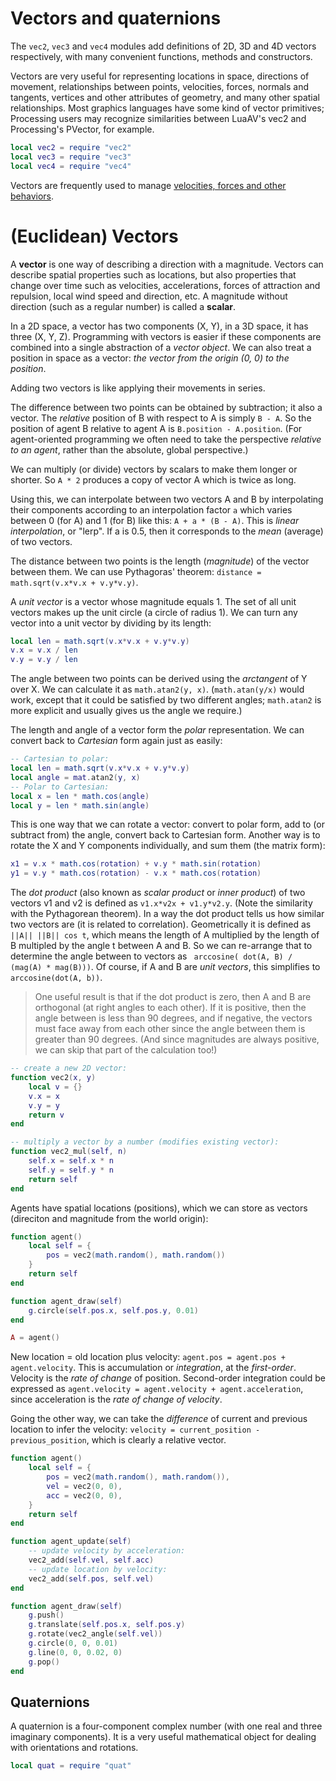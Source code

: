 
# Vectors and quaternions

The ```vec2```, ```vec3``` and ```vec4``` modules add definitions of 2D, 3D and 4D vectors respectively, with many convenient functions, methods and constructors.

Vectors are very useful for representing locations in space, directions of movement, relationships between points, velocities, forces, normals and tangents, vertices and other attributes of geometry, and many other spatial relationships. Most graphics languages have some kind of vector primitives; Processing users may recognize similarities between LuaAV's vec2 and Processing's PVector, for example.

```lua
local vec2 = require "vec2"
local vec3 = require "vec3"
local vec4 = require "vec4"
```

Vectors are frequently used to manage [velocities, forces and other behaviors](tutorial_vec_force.html).

# (Euclidean) Vectors

A **vector** is one way of describing a direction with a magnitude. Vectors can describe spatial properties such as locations, but also properties that change over time such as velocities, accelerations, forces of attraction and repulsion, local wind speed and direction, etc. A magnitude without direction (such as a regular number) is called a **scalar**.

In a 2D space, a vector has two components (X, Y), in a 3D space, it has three (X, Y, Z). Programming with vectors is easier if these components are combined into a single abstraction of a *vector object*. We can also treat a position in space as a vector: *the vector from the origin (0, 0) to the position*. 

Adding two vectors is like applying their movements in series. 

The difference between two points can be obtained by subtraction; it also a vector. The *relative* position of B with respect to A is simply ```B - A```. So the position of agent B relative to agent A is ```B.position - A.position```. (For agent-oriented programming we often need to take the perspective *relative to an agent*, rather than the absolute, global perspective.)

We can multiply (or divide) vectors by scalars to make them longer or shorter. So ```A * 2``` produces a copy of vector A which is twice as long.

Using this, we can interpolate between two vectors A and B by interpolating their components according to an interpolation factor ```a``` which varies between 0 (for A) and 1 (for B) like this: ```A + a * (B - A)```. This is *linear interpolation*, or "lerp". If a is 0.5, then it corresponds to the *mean* (average) of two vectors.

The distance between two points is the length (*magnitude*) of the vector between them. We can use Pythagoras' theorem: ```distance = math.sqrt(v.x*v.x + v.y*v.y)```. 

A *unit vector* is a vector whose magnitude equals 1. The set of all unit vectors makes up the unit circle (a circle of radius 1). We can turn any vector into a unit vector by dividing by its length: 

```lua
local len = math.sqrt(v.x*v.x + v.y*v.y)
v.x = v.x / len
v.y = v.y / len
```

The angle between two points can be derived using the *arctangent* of Y over X. We can calculate it as ```math.atan2(y, x)```. (```math.atan(y/x)``` would work, except that it could be satisfied by two different angles; ```math.atan2``` is more explicit and usually gives us the angle we require.)

The length and angle of a vector form the *polar* representation. We can convert back to *Cartesian* form again just as easily:

```lua
-- Cartesian to polar:
local len = math.sqrt(v.x*v.x + v.y*v.y)
local angle = mat.atan2(y, x)
-- Polar to Cartesian:
local x = len * math.cos(angle)
local y = len * math.sin(angle)
```

This is one way that we can rotate a vector: convert to polar form, add to (or subtract from) the angle, convert back to Cartesian form. Another way is to rotate the X and Y components individually, and sum them (the matrix form):

```lua
x1 = v.x * math.cos(rotation) + v.y * math.sin(rotation)
y1 = v.y * math.cos(rotation) - v.x * math.cos(rotation)
```

The *dot product* (also known as *scalar product* or *inner product*) of two vectors v1 and v2 is defined as ```v1.x*v2x + v1.y*v2.y```. (Note the similarity with the Pythagorean theorem). In a way the dot product tells us how similar two vectors are (it is related to correlation). Geometrically it is defined as ```||A|| ||B|| cos t```, which means the length of A multiplied by the length of B multipled by the angle t between A and B. So we can re-arrange that to determine the angle between to vectors as ``` arccosine( dot(A, B) / (mag(A) * mag(B)))```. Of course, if A and B are *unit vectors*, this simplifies to ```arccosine(dot(A, b))```. 

> One useful result is that if the dot product is zero, then A and B are orthogonal (at right angles to each other). If it is positive, then the angle between is less than 90 degrees, and if negative, the vectors must face away from each other since the angle between them is greater than 90 degrees. (And since magnitudes are always positive, we can skip that part of the calculation too!)

```lua
-- create a new 2D vector:
function vec2(x, y)
	local v = {}
	v.x = x
	v.y = y
	return v
end

-- multiply a vector by a number (modifies existing vector):
function vec2_mul(self, n)
	self.x = self.x * n
	self.y = self.y * n
	return self
end
```

Agents have spatial locations (positions), which we can store as vectors (direciton and magnitude from the world origin):

```lua
function agent()
	local self = {
		pos = vec2(math.random(), math.random())
	}
	return self
end

function agent_draw(self)
	g.circle(self.pos.x, self.pos.y, 0.01)
end

A = agent()
```

New location = old location plus velocity: ```agent.pos = agent.pos + agent.velocity```. This is accumulation or *integration*, at the *first-order*. Velocity is the *rate of change* of position. Second-order integration could be expressed as ```agent.velocity = agent.velocity + agent.acceleration```, since acceleration is the *rate of change of velocity*. 

Going the other way, we can take the *difference* of current and previous location to infer the velocity: ```velocity = current_position - previous_position```, which is clearly a relative vector.

```lua
function agent()
	local self = {
		pos = vec2(math.random(), math.random()),
		vel = vec2(0, 0),
		acc = vec2(0, 0),
	}
	return self
end

function agent_update(self)
	-- update velocity by acceleration:
	vec2_add(self.vel, self.acc)
	-- update location by velocity:
	vec2_add(self.pos, self.vel)
end

function agent_draw(self)
	g.push()
	g.translate(self.pos.x, self.pos.y)
	g.rotate(vec2_angle(self.vel))
	g.circle(0, 0, 0.01)
	g.line(0, 0, 0.02, 0)
	g.pop()
end
```


## Quaternions

A quaternion is a four-component complex number (with one real and three imaginary components). It is a very useful mathematical object for dealing with orientations and rotations.

```lua
local quat = require "quat"
```
